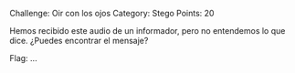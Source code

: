 Challenge: Oir con los ojos
Category: Stego
Points: 20

Hemos recibido este audio de un informador, pero no entendemos lo que dice. ¿Puedes encontrar el mensaje?

Flag: ...